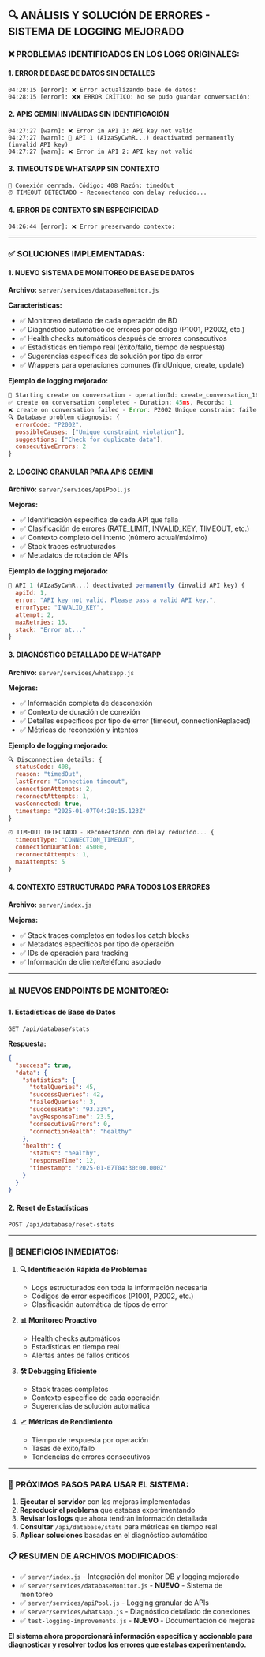 ## 🔍 ANÁLISIS Y SOLUCIÓN DE ERRORES - SISTEMA DE LOGGING MEJORADO

### ❌ PROBLEMAS IDENTIFICADOS EN LOS LOGS ORIGINALES:

#### 1. **ERROR DE BASE DE DATOS SIN DETALLES**
```
04:28:15 [error]: ❌ Error actualizando base de datos:
04:28:15 [error]: ❌❌ ERROR CRÍTICO: No se pudo guardar conversación:
```

#### 2. **APIS GEMINI INVÁLIDAS SIN IDENTIFICACIÓN**
```
04:27:27 [warn]: ❌ Error in API 1: API key not valid
04:27:27 [warn]: 🚫 API 1 (AIzaSyCwhR...) deactivated permanently (invalid API key)
04:27:27 [warn]: ❌ Error in API 2: API key not valid
```

#### 3. **TIMEOUTS DE WHATSAPP SIN CONTEXTO**
```
📱 Conexión cerrada. Código: 408 Razón: timedOut
⏰ TIMEOUT DETECTADO - Reconectando con delay reducido...
```

#### 4. **ERROR DE CONTEXTO SIN ESPECIFICIDAD**
```
04:26:44 [error]: ❌ Error preservando contexto:
```

---

### ✅ SOLUCIONES IMPLEMENTADAS:

#### 1. **NUEVO SISTEMA DE MONITOREO DE BASE DE DATOS**

**Archivo:** `server/services/databaseMonitor.js`

**Características:**
- ✅ Monitoreo detallado de cada operación de BD
- ✅ Diagnóstico automático de errores por código (P1001, P2002, etc.)
- ✅ Health checks automáticos después de errores consecutivos
- ✅ Estadísticas en tiempo real (éxito/fallo, tiempo de respuesta)
- ✅ Sugerencias específicas de solución por tipo de error
- ✅ Wrappers para operaciones comunes (findUnique, create, update)

**Ejemplo de logging mejorado:**
```javascript
🔄 Starting create on conversation - operationId: create_conversation_1684567890123
✅ create on conversation completed - Duration: 45ms, Records: 1
❌ create on conversation failed - Error: P2002 Unique constraint failed
🔍 Database problem diagnosis: {
  errorCode: "P2002",
  possibleCauses: ["Unique constraint violation"],
  suggestions: ["Check for duplicate data"],
  consecutiveErrors: 2
}
```

#### 2. **LOGGING GRANULAR PARA APIS GEMINI**

**Archivo:** `server/services/apiPool.js`

**Mejoras:**
- ✅ Identificación específica de cada API que falla
- ✅ Clasificación de errores (RATE_LIMIT, INVALID_KEY, TIMEOUT, etc.)
- ✅ Contexto completo del intento (número actual/máximo)
- ✅ Stack traces estructurados
- ✅ Metadatos de rotación de APIs

**Ejemplo de logging mejorado:**
```javascript
🚫 API 1 (AIzaSyCwhR...) deactivated permanently (invalid API key) {
  apiId: 1,
  error: "API key not valid. Please pass a valid API key.",
  errorType: "INVALID_KEY",
  attempt: 2,
  maxRetries: 15,
  stack: "Error at..."
}
```

#### 3. **DIAGNÓSTICO DETALLADO DE WHATSAPP**

**Archivo:** `server/services/whatsapp.js`

**Mejoras:**
- ✅ Información completa de desconexión
- ✅ Contexto de duración de conexión
- ✅ Detalles específicos por tipo de error (timeout, connectionReplaced)
- ✅ Métricas de reconexión y intentos

**Ejemplo de logging mejorado:**
```javascript
🔍 Disconnection details: {
  statusCode: 408,
  reason: "timedOut",
  lastError: "Connection timeout",
  connectionAttempts: 2,
  reconnectAttempts: 1,
  wasConnected: true,
  timestamp: "2025-01-07T04:28:15.123Z"
}

⏰ TIMEOUT DETECTADO - Reconectando con delay reducido... {
  timeoutType: "CONNECTION_TIMEOUT",
  connectionDuration: 45000,
  reconnectAttempts: 1,
  maxAttempts: 5
}
```

#### 4. **CONTEXTO ESTRUCTURADO PARA TODOS LOS ERRORES**

**Archivo:** `server/index.js`

**Mejoras:**
- ✅ Stack traces completos en todos los catch blocks
- ✅ Metadatos específicos por tipo de operación
- ✅ IDs de operación para tracking
- ✅ Información de cliente/teléfono asociado

---

### 📊 NUEVOS ENDPOINTS DE MONITOREO:

#### 1. **Estadísticas de Base de Datos**
```
GET /api/database/stats
```
**Respuesta:**
```json
{
  "success": true,
  "data": {
    "statistics": {
      "totalQueries": 45,
      "successQueries": 42,
      "failedQueries": 3,
      "successRate": "93.33%",
      "avgResponseTime": 23.5,
      "consecutiveErrors": 0,
      "connectionHealth": "healthy"
    },
    "health": {
      "status": "healthy",
      "responseTime": 12,
      "timestamp": "2025-01-07T04:30:00.000Z"
    }
  }
}
```

#### 2. **Reset de Estadísticas**
```
POST /api/database/reset-stats
```

---

### 🚀 BENEFICIOS INMEDIATOS:

1. **🔍 Identificación Rápida de Problemas**
   - Logs estructurados con toda la información necesaria
   - Códigos de error específicos (P1001, P2002, etc.)
   - Clasificación automática de tipos de error

2. **📊 Monitoreo Proactivo**
   - Health checks automáticos
   - Estadísticas en tiempo real
   - Alertas antes de fallos críticos

3. **🛠️ Debugging Eficiente**
   - Stack traces completos
   - Contexto específico de cada operación
   - Sugerencias de solución automática

4. **📈 Métricas de Rendimiento**
   - Tiempo de respuesta por operación
   - Tasas de éxito/fallo
   - Tendencias de errores consecutivos

---

### 🎯 PRÓXIMOS PASOS PARA USAR EL SISTEMA:

1. **Ejecutar el servidor** con las mejoras implementadas
2. **Reproducir el problema** que estabas experimentando
3. **Revisar los logs** que ahora tendrán información detallada
4. **Consultar** `/api/database/stats` para métricas en tiempo real
5. **Aplicar soluciones** basadas en el diagnóstico automático

### 📋 RESUMEN DE ARCHIVOS MODIFICADOS:

- ✅ `server/index.js` - Integración del monitor DB y logging mejorado
- ✅ `server/services/databaseMonitor.js` - **NUEVO** - Sistema de monitoreo
- ✅ `server/services/apiPool.js` - Logging granular de APIs
- ✅ `server/services/whatsapp.js` - Diagnóstico detallado de conexiones
- ✅ `test-logging-improvements.js` - **NUEVO** - Documentación de mejoras

**El sistema ahora proporcionará información específica y accionable para diagnosticar y resolver todos los errores que estabas experimentando.**